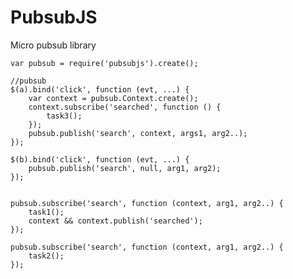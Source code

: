 PubsubJS
========

Micro pubsub library

    var pubsub = require('pubsubjs').create();

    //pubsub
    $(a).bind('click', function (evt, ...) {
        var context = pubsub.Context.create();
        context.subscribe('searched', function () {
            task3();
        });
        pubsub.publish('search', context, args1, arg2..);
    });

    $(b).bind('click', function (evt, ...) {
        pubsub.publish('search', null, arg1, arg2);
    });


    pubsub.subscribe('search', function (context, arg1, arg2..) {
        task1();
        context && context.publish('searched');
    });

    pubsub.subscribe('search', function (context, arg1, arg2..) {
        task2();
    });
